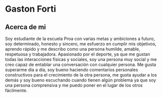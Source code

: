# **Gaston Forti**

## Acerca de mi
Soy estudiante de la escuela Proa con varias metas y ambiciones a futuro, soy determinado, honesto y sincero, me esfuerzo en cumplir mis objetivos, aprendo rápido y me describo como una persona humilde, amable, respetuosa y trabajadora. Apasionado por el deporte, ya que me gustan todas las interacciones físicas y sociales, soy una persona muy social y me creo capaz de entablar una conversación con cualquier persona.
Me gusta superarme día a día, soy bueno haciendo comentarios personales constructivos para el crecimiento de la otra persona, me gusta ayudar a los demás y soy bueno escuchando cuando tienen algún problema ya que soy una persona comprensiva y me puedo poner en el lugar de los otros fácilmente.


